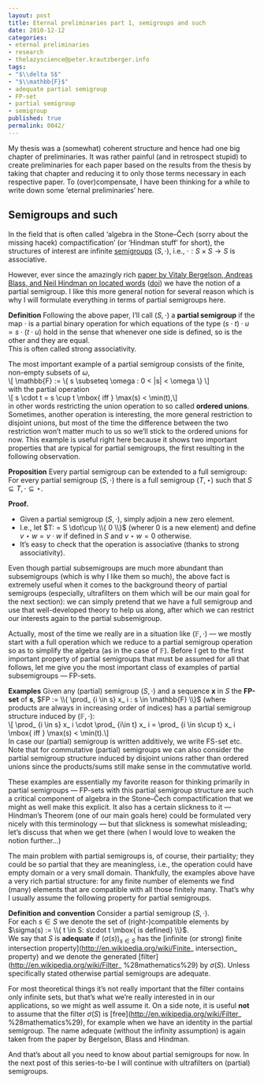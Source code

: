 ```yaml
---
layout: post
title: Eternal preliminaries part 1, semigroups and such
date: 2010-12-12
categories:
- eternal preliminaries
- research
- thelazyscience@peter.krautzberger.info
tags:
- "$\\delta S$"
- "$\\mathbb{F}$"
- adequate partial semigroup
- FP-set
- partial semigroup
- semigroup
published: true
permalink: 0042/
---
```


My thesis was a (somewhat) coherent structure and hence had one big chapter of preliminaries. It was rather painful (and in retrospect stupid) to create preliminaries for each paper based on the results from the thesis by taking that chapter and reducing it to only those terms necessary in each respective paper. To (over)compensate, I have been thinking for a while to write down some ‘eternal preliminaries’ here.

## Semigroups and such

In the field that is often called ‘algebra in the Stone–Čech (sorry about the missing hacek) compactification’ (or ‘Hindman stuff’ for short), the structures of interest are infinite [semigroups](http://en.wikipedia.org/wiki/Semigroup) $(S,\cdot)$, i.e., $\cdot: S\times S \rightarrow S$ is associative.

However, ever since the amazingly rich [paper by Vitaly Bergelson, Andreas Blass, and Neil Hindman on located words](http://www.math.lsa.umich.edu/~ablass/bbh.pdf) ([doi](http://doi.org/10.1112/plms/s3-68.3.449)) we have the notion of a partial semigroup. I like this more general notion for several reason which is why I will formulate everything in terms of partial semigroups here.

**Definition** Following the above paper, I’ll call $(S,\cdot)$ a **partial semigroup** if the map $\cdot$ is a partial binary operation for which equations of the type $(s \cdot t) \cdot u = s \cdot (t \cdot u)$ hold in the sense that whenever one side is defined, so is the other and they are equal.  
 This is often called strong associativity.

The most important example of a partial semigroup consists of the finite, non-empty subsets of $\omega$,  
 \\[ \mathbb{F} := \\{ s \subseteq \omega : 0 < |s| < \omega \\} \\]  
 with the partial operation  
 \\[ s \cdot t = s \cup t \mbox{ iff } \max(s) < \min(t),\\]  
 in other words restricting the union operation to so called **ordered unions**. Sometimes, another operation is interesting, the more general restriction to disjoint unions, but most of the time the difference between the two restriction won’t matter much to us so we’ll stick to the ordered unions for now. This example is useful right here because it shows two important properties that are typical for partial semigroups, the first resulting in the following observation.

**Proposition** Every partial semigroup can be extended to a full semigroup: For every partial semigroup $(S,\cdot)$ there is a full semigroup $(T,\star)$ such that $S\subseteq T, \cdot \subseteq \star$.

**Proof.**

*   Given a partial semigroup $(S,\cdot)$, simply adjoin a new zero element.
*   I.e., let $T: = S \dot\cup \\{ 0 \\}$ (wherer $0$ is a new element) and define $v \star w = v\cdot w$ if defined in $S$ and $v \star w = 0$ otherwise.
*   It’s easy to check that the operation is associative (thanks to strong associativity).

Even though partial subsemigroups are much more abundant than subsemigroups (which is why I like them so much), the above fact is extremely useful when it comes to the background theory of partial semigroups (especially, ultrafilters on them which will be our main goal for the next section): we can simply pretend that we have a full semigroup and use that well-developed theory to help us along, after which we can restrict our interests again to the partial subsemigroup.

Actually, most of the time we really are in a situation like $(\mathbb{F},\cdot)$ — we mostly start with a full operation which we reduce to a partial semigroup operation so as to simplify the algebra (as in the case of $\mathbb{F}$). Before I get to the first important property of partial semigroups that must be assumed for all that follows, let me give you the most important class of examples of partial subsemigroups — FP-sets.

**Examples** Given any (partial) semigroup $(S,\cdot)$ and a sequence $\mathbf{x}$ in $S$ the **FP-set** of $\mathbf{s}$, $FP := \\{ \prod_ {i \in s} x_ i : s \in \mathbb{F} \\}$ (where products are always in increasing order of indices) has a partial semigroup structure induced by $(\mathbb{F},\cdot)$:  
 \\[ \prod_ {i \in s} x_ i \cdot \prod_ {i\in t} x_ i = \prod_ {i \in s\cup t} x_ i \mbox{ iff } \max(s) < \min(t).\\]  
 In case our (partial) semigroup is written additively, we write FS-set etc.  
 Note that for commutative (partial) semigroups we can also consider the partial semigroup structure induced by disjoint unions rather than ordered unions since the products/sums still make sense in the commutative world.

These examples are essentially my favorite reason for thinking primarily in partial semigroups — FP-sets with this partial semigroup structure are such a critical component of algebra in the Stone–Čech compactification that we might as well make this explicit. It also has a certain slickness to it — Hindman’s Theorem (one of our main goals here) could be formulated very nicely with this terminology — but that slickness is somewhat misleading; let’s discuss that when we get there (when I would love to weaken the notion further…)

The main problem with partial semigroups is, of course, their partiality; they could be so partial that they are meaningless, i.e., the operation could have empty domain or a very small domain. Thankfully, the examples above have a very rich partial structure: for any finite number of elements we find (many) elements that are compatible with all those finitely many. That’s why I usually assume the following property for partial semigroups.

**Definition and convention** Consider a partial semigroup $(S,\cdot)$.  
 For each $s \in S$ we denote the set of (right-)compatible elements by $\sigma(s) := \\{ t \in S: s\cdot t \mbox{ is defined} \\}$.  
 We say that $S$ is **adequate** if ${(\sigma(s))}_ {s\in S}$ has the [infinite (or strong) finite intersection property](http://en.wikipedia.org/wiki/Finite_ intersection_ property) and we denote the generated [filter](http://en.wikipedia.org/wiki/Filter_ %28mathematics%29) by $\sigma(S)$. Unless specifically stated otherwise partial semigroups are adequate.

For most theoretical things it’s not really important that the filter contains only infinite sets, but that’s what we’re really interested in in our applications, so we might as well assume it. On a side note, it is useful **not** to assume that the filter $\sigma(S)$ is [free](http://en.wikipedia.org/wiki/Filter_ %28mathematics%29), for example when we have an identity in the partial semigroup. The name adequate (without the infinity assumption) is again taken from the paper by Bergelson, Blass and Hindman.

And that’s about all you need to know about partial semigroups for now. In the next post of this series-to-be I will continue with ultrafilters on (partial) semigroups.
